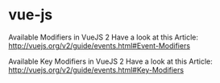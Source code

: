 # vue-js
Available Modifiers in VueJS 2
Have a look at this Article: http://vuejs.org/v2/guide/events.html#Event-Modifiers

Available Key Modifiers in VueJS 2
Have a look at this Article: http://vuejs.org/v2/guide/events.html#Key-Modifiers